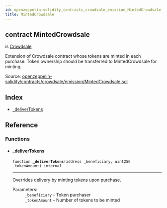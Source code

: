 ```yaml
---
id: openzeppelin-solidity_contracts_crowdsale_emission_MintedCrowdsale
title: MintedCrowdsale
---
```


<div class="contract-doc"><div class="contract"><h2 class="contract-header"><span class="contract-kind">contract</span> MintedCrowdsale</h2><p class="base-contracts"><span>is</span> <a href="openzeppelin-solidity_contracts_crowdsale_Crowdsale.html">Crowdsale</a></p><p class="description">Extension of Crowdsale contract whose tokens are minted in each purchase. Token ownership should be transferred to MintedCrowdsale for minting.</p><div class="source">Source: <a href="git+https://github.com/2keynet/web3-alpha/blob/v0.0.3/contracts/openzeppelin-solidity/contracts/crowdsale/emission/MintedCrowdsale.sol" target="_blank">openzeppelin-solidity/contracts/crowdsale/emission/MintedCrowdsale.sol</a></div></div><div class="index"><h2>Index</h2><ul><li><a href="openzeppelin-solidity_contracts_crowdsale_emission_MintedCrowdsale.html#_deliverTokens">_deliverTokens</a></li></ul></div><div class="reference"><h2>Reference</h2><div class="functions"><h3>Functions</h3><ul><li><div class="item function"><span id="_deliverTokens" class="anchor-marker"></span><h4 class="name">_deliverTokens</h4><div class="body"><code class="signature">function <strong>_deliverTokens</strong><span>(address _beneficiary, uint256 _tokenAmount) </span><span>internal </span></code><hr/><div class="description"><p>Overrides delivery by minting tokens upon purchase.</p></div><dl><dt><span class="label-parameters">Parameters:</span></dt><dd><div><code>_beneficiary</code> - Token purchaser</div><div><code>_tokenAmount</code> - Number of tokens to be minted</div></dd></dl></div></div></li></ul></div></div></div>
